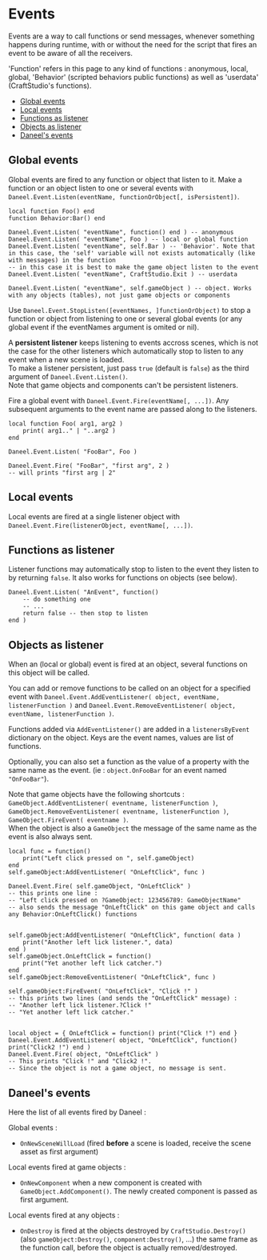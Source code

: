 # Events

Events are a way to call functions or send messages, whenever something happens during runtime, with or without the need for the script that fires an event to be aware of all the receivers.

'Function' refers in this page to any kind of functions : anonymous, local, global, 'Behavior' (scripted behaviors public functions) as well as 'userdata' (CraftStudio's functions).  

- [Global events](#global-events)
- [Local events](#local-events)
- [Functions as listener](#functions-as-listener)
- [Objects as listener](#objects-as-listener)
- [Daneel's events](#daneels-events)


<a name="global-events"></a>
## Global events

Global events are fired to any function or object that listen to it.
Make a function or an object listen to one or several events with `Daneel.Event.Listen(eventName, functionOrObject[, isPersistent])`.
    
    local function Foo() end
    function Behavior:Bar() end

    Daneel.Event.Listen( "eventName", function() end ) -- anonymous
    Daneel.Event.Listen( "eventName", Foo ) -- local or global function
    Daneel.Event.Listen( "eventName", self.Bar ) -- 'Behavior'. Note that in this case, the 'self' variable will not exists automatically (like with messages) in the function 
    -- in this case it is best to make the game object listen to the event
    Daneel.Event.Listen( "eventName", CraftStudio.Exit ) -- userdata

    Daneel.Event.Listen( "eventName", self.gameObject ) -- object. Works with any objects (tables), not just game objects or components


Use `Daneel.Event.StopListen([eventNames, ]functionOrObject)` to stop a function or object from listening to one or several global events (or any global event if the eventNames argument is omited or nil).

A **persistent listener** keeps listening to events accross scenes, which is not the case for the other listeners which automatically stop to listen to any event when a new scene is loaded.  
To make a listener persistent, just pass `true` (default is `false`) as the third argument of `Daneel.Event.Listen()`.  
Note that game objects and components can't be persistent listeners.

Fire a global event with `Daneel.Event.Fire(eventName[, ...])`. Any subsequent arguments to the event name are passed along to the listeners.

    local function Foo( arg1, arg2 )
        print( arg1.." | "..arg2 )
    end
    
    Daneel.Event.Listen( "FooBar", Foo )

    Daneel.Event.Fire( "FooBar", "first arg", 2 )
    -- will prints "first arg | 2"


<a name="local-events"></a>
## Local events

Local events are fired at a single listener object with `Daneel.Event.Fire(listenerObject, eventName[, ...])`.


<a name="functions-as-listener"></a>
## Functions as listener

Listener functions may automatically stop to listen to the event they listen to by returning `false`. It also works for functions on objects (see below).

    Daneel.Event.Listen( "AnEvent", function()
        -- do something one
        -- ...
        return false -- then stop to listen
    end )


<a name="objects-as-listener"></a>
## Objects as listener

When an (local or global) event is fired at an object, several functions on this object will be called.

You can add or remove functions to be called on an object for a specified event with `Daneel.Event.AddEventListener( object, eventName, listenerFunction )` and `Daneel.Event.RemoveEventListener( object, eventName, listenerFunction )`.  

Functions added via `AddEventListener()` are added in a `listenersByEvent` dictionary on the object. Keys are the event names, values are list of functions.

Optionally, you can also set a function as the value of a property with the same name as the event. (ie : `object.OnFooBar` for an event named `"OnFooBar"`).

Note that game objects have the following shortcuts : `GameObject.AddEventListener( eventname, listenerFunction )`, `GameObject.RemoveEventListener( eventname, listenerFunction )`, `GameObject.FireEvent( eventname )`.  
When the object is also a `GameObject` the message of the same name as the event is also always sent.  
    
    local func = function() 
        print("Left click pressed on ", self.gameObject)
    end
    self.gameObject:AddEventListener( "OnLeftClick", func )

    Daneel.Event.Fire( self.gameObject, "OnLeftClick" )
    -- this prints one line :
    -- "Left click pressed on ?GameObject: 123456789: GameObjectName"
    -- also sends the message "OnLeftClick" on this game object and calls any Behavior:OnLeftClick() functions


    self.gameObject:AddEventListener( "OnLeftClick", function( data ) 
        print("Another left lick listener.", data)
    end )
    self.gameObject.OnLeftClick = function() 
        print("Yet another left lick catcher.")
    end
    self.gameObject:RemoveEventListener( "OnLeftClick", func )

    self.gameObject:FireEvent( "OnLeftClick", "Click !" )
    -- this prints two lines (and sends the "OnLeftClick" message) :
    -- "Another left lick listener.?Click !"
    -- "Yet another left lick catcher."


    local object = { OnLeftClick = function() print("Click !") end }
    Daneel.Event.AddEventListener( object, "OnLeftClick", function() print("Click2 !") end )
    Daneel.Event.Fire( object, "OnLeftClick" ) 
    -- This prints "Click !" and "Click2 !".
    -- Since the object is not a game object, no message is sent.
    

<a name="daneels-events"></a>
## Daneel's events

Here the list of all events fired by Daneel :

Global events :

- `OnNewSceneWillLoad` (fired **before** a scene is loaded, receive the scene asset as first argument)

Local events fired at game objects :

- `OnNewComponent` when a new component is created with `GameObject.AddComponent()`. The newly created component is passed as first argument.

Local events fired at any objects :

- `OnDestroy` is fired at the objects destroyed by `CraftStudio.Destroy()` (also `gameObject:Destroy()`, `component:Destroy()`, ...) the same frame as the function call, before the object is actually removed/destroyed.
